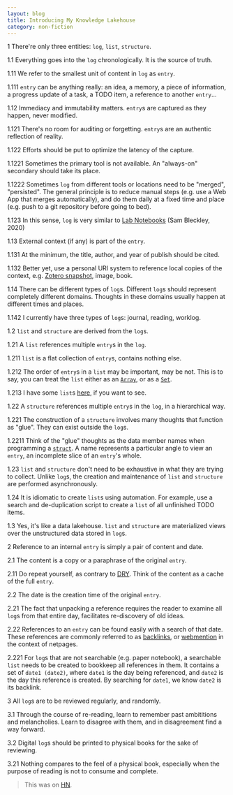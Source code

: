 ```yaml
---
layout: blog
title: Introducing My Knowledge Lakehouse
category: non-fiction
---
```


1 There're only three entities: `log`, `list`, `structure`.

1.1 Everything goes into the `log` chronologically. It is the source of truth.

1.11 We refer to the smallest unit of content in `log` as `entry`.

1.111 `entry` can be anything really: an idea, a memory, a piece of information, a progress update of a task, a TODO item, a reference to another `entry`...

1.12 Immediacy and immutability matters. `entry`s are captured as they happen, never modified.

1.121 There's no room for auditing or forgetting. `entry`s are an authentic reflection of reality.

1.122 Efforts should be put to optimize the latency of the capture.

1.1221 Sometimes the primary tool is not available. An "always-on" secondary should take its place.

1.1222 Sometimes `log` from different tools or locations need to be "merged", "persisted". The general principle is to reduce manual steps (e.g. use a Web App that merges automatically), and do them daily at a fixed time and place (e.g. push to a git repository before going to bed).

1.123 In this sense, `log` is very similar to [Lab Notebooks](https://sambleckley.com/writing/lab-notebooks.html) (Sam Bleckley, 2020)

1.13 External context (if any) is part of the `entry`.

1.131 At the minimum, the title, author, and year of publish should be cited.

1.132 Better yet, use a personal URI system to reference local copies of the context, e.g. [Zotero snapshot](https://www.zotero.org/support/adding_items_to_zotero#saving_webpages), image, book.

1.14 There can be different types of `log`s. Different `log`s should represent completely different domains. Thoughts in these domains usually happen at different times and places.

1.142 I currently have three types of `log`s: journal, reading, worklog.

1.2 `list` and `structure` are derived from the `log`s.

1.21 A `list` references multiple `entry`s in the `log`.

1.211 `list` is a flat collection of `entry`s, contains nothing else.

1.212 The order of `entry`s in a `list` may be important, may be not. This is to say, you can treat the `list` either as an [`Array`](https://en.wikipedia.org/wiki/Array_(data_structure)), or as a [`Set`](https://en.wikipedia.org/wiki/Set_(mathematics)).

1.213 I have some `list`s [here](/collection.html), if you want to see.

1.22 A `structure` references multiple `entry`s in the `log`, in a hierarchical way.

1.221 The construction of a `structure` involves many thoughts that function as "glue". They can exist outside the `log`s.

1.2211 Think of the "glue" thoughts as the data member names when programming a [`struct`](https://en.wikipedia.org/wiki/Struct_(C_programming_language)). A name represents a particular angle to view an `entry`, an incomplete slice of an `entry`'s whole.

1.23 `list` and `structure` don't need to be exhaustive in what they are trying to collect. Unlike `log`s, the creation and maintenance of `list` and `structure` are performed asynchronously.

1.24 It is idiomatic to create `list`s using automation. For example, use a search and de-duplication script to create a `list` of all unfinished TODO items.

1.3 Yes, it's like a data lakehouse. `list` and `structure` are materialized views over the unstructured data stored in `log`s.

2 Reference to an internal `entry` is simply a pair of content and date.

2.1 The content is a copy or a paraphrase of the original `entry`.

2.11 Do repeat yourself, as contrary to [DRY](https://en.wikipedia.org/wiki/Don%27t_repeat_yourself). Think of the content as a cache of the full `entry`.

2.2 The date is the creation time of the original `entry`.

2.21 The fact that unpacking a reference requires the reader to examine all `log`s from that entire day, facilitates re-discovery of old ideas.

2.22 References to an `entry` can be found easily with a search of that date. These references are commonly referred to as [backlinks](https://en.wikipedia.org/wiki/Backlink), or [webmention](https://www.w3.org/TR/webmention/) in the context of netpages.

2.221 For `log`s that are not searchable (e.g. paper notebook), a searchable `list` needs to be created to bookkeep all references in them. It contains a set of `date1 (date2)`, where `date1` is the day being referenced, and `date2` is the day this reference is created. By searching for `date1`, we know `date2` is its backlink.

3 All `log`s are to be reviewed regularly, and randomly.

3.1 Through the course of re-reading, learn to remember past ambititions and melancholies. Learn to disagree with them, and in disagreement find a way forward.

3.2 Digital `log`s should be printed to physical books for the sake of reviewing.

3.21 Nothing compares to the feel of a physical book, especially when the purpose of reading is not to consume and complete.

> This was on [HN](https://news.ycombinator.com/item?id=38978435).
